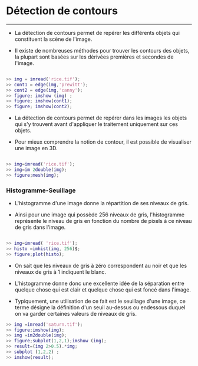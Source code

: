 # Détection de contours
-------------------------

- La détection de contours permet de repérer les différents objets qui constituent la scène de l'image.

- Il existe de nombreuses méthodes pour trouver les contours des objets, la plupart sont basées sur les dérivées premières et secondes de l'image.
```Matlab

>> img = imread('rice.tif');
>> cont1 = edge(img,'prewitt');
>> cont2 = edge(img,'canny');
>> figure; imshow (img) ;
>> figure; imshow(cont1);
>> figure; imshow(cont2);
```


- La détection de contours permet de repérer dans les images les objets qui s'y trouvent avant d'appliquer le traitement uniquement sur ces objets.

- Pour mieux comprendre la notion de contour, il est possible de visualiser une image en 3D.
```Matlab

>> img=imread('rice.tif');
>> img=im 2double(img);
>> figure;mesh(img);
```


### Histogramme-Seuillage

- L'histogramme d'une image donne la répartition de ses niveaux de gris.

- Ainsi pour une image qui possède 256 niveaux de gris, l'histogramme représente le niveau de gris en fonction du nombre de pixels à ce niveau de gris dans l'image.
```Matlab

>> img=imread( 'rice.tif');
>> histo =imhist(img, 256)$;
>> figure;plot(histo);
```

- On sait que les niveaux de gris à zéro correspondent au noir et que les niveaux de gris à 1 indiquent le blanc.

- L'histogramme donne donc une excellente idée de la séparation entre quelque chose qui est clair et quelque chose qui est foncé dans l'image.

- Typiquement, une utilisation de ce fait est le seuillage d'une image, ce terme désigne la définition d'un seuil au-dessus ou endessous duquel on va garder certaines valeurs de niveaux de gris.
```Matlab
>> img =imread('saturn.tif');
>> figure;imshow(img);
>> img =im2double(img);
>> figure;subplot(1,2,1);imshow (img);
>> result=(img 2>0.5).*img;
>> subplot (1,2,2) ;
>> imshow(result);
```



